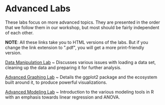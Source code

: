 # Advanced Labs

These labs focus on more advanced topics. They are presented in the order that we follow them in our workshop, but most should be fairly independent of each other.

**NOTE**: All these links take you to HTML versions of the labs. But if you change the link extension to ".pdf", you will get a more print-friendly version.

[Data Manipulation Lab](labs/LabIntroDataCleanup.md)
  ~ Discusses various issues with loading a data set, cleaning up the data and preparing it for further analysis.

[Advanced Graphing Lab](labs/LabIntroGgplot.md)
  ~ Details the ggplot2 package and the ecosystem built around it, to produce powerful visualizations.

[Advanced Modeling Lab](labs/LabANOVAOverall.md)
  ~ Introduction to the various modeling tools in R with an emphasis towards linear regression and ANOVA.
